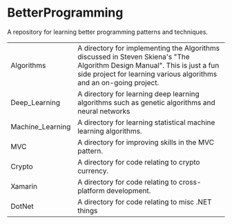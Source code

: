 # BetterProgramming
A repository for learning better programming patterns and techniques. 

<table>
    <tr>
        <td>Algorithms</td>
        <td>A directory for implementing the Algorithms discussed in Steven Skiena's "The Algorithm Design Manual". This is just a fun side project for learning various algorithms and an on-going project.</td>
    </tr>    
    <tr>
        <td>Deep_Learning</td>
        <td>A directory for learning deep learning algorithms such as genetic algorithms and neural networks</td>
    </tr>    
    <tr>
        <td>Machine_Learning</td>
        <td>A directory for learning statistical machine learning algorithms.</td>
    </tr>    
    <tr>
        <td>MVC</td>
        <td>A directory for improving skills in the MVC pattern.</td>
    </tr>
    <tr>
        <td>Crypto</td>
        <td>A directory for code relating to crypto currency.</td>
    </tr>
    <tr>
        <td>Xamarin</td>
        <td>A directory for code relating to cross-platform development.</td>
    </tr>
    <tr>
        <td>DotNet</td>
        <td>A directory for code relating to misc .NET things</td>
    </tr>
<table>
